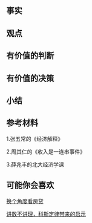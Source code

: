 ## 事实

## 观点


## 有价值的判断


## 有价值的决策



## 小结



## 参考材料
1.张五常的《经济解释》

2.周其仁的《收入是一连串事件》

3.薛兆丰的北大经济学课


## 可能你会喜欢
[换个角度看房贷](https://mp.weixin.qq.com/s/bPpGOr_puIoJnJYtk8GFiQ)

[讲数不讲理，科斯定律带来的启示](https://mp.weixin.qq.com/s/5C_iUVV1DZ4yENpymgMWWA)
